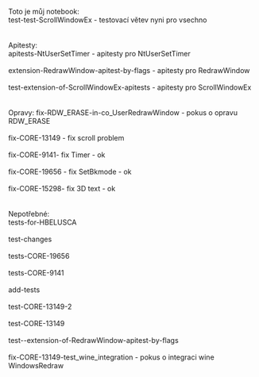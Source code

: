 Toto je můj notebook:<br>
test-test-ScrollWindowEx - testovací větev nyni pro vsechno<br>
<br>
<br>
Apitesty:<br>
apitests-NtUserSetTimer - apitesty pro NtUserSetTimer<br>
<br>
extension-RedrawWindow-apitest-by-flags  - apitesty pro RedrawWindow<br>
<br>
test-extension-of-ScrollWindowEx-apitests - apitesty pro ScrollWindowEx<br> 
<br>
<br>
Opravy:
fix-RDW_ERASE-in-co_UserRedrawWindow - pokus o opravu RDW_ERASE<br>
<br>
fix-CORE-13149 - fix scroll problem<br>
<br>
fix-CORE-9141- fix Timer - ok<br>
<br>
fix-CORE-19656 - fix SetBkmode - ok<br>
<br>
fix-CORE-15298- fix 3D text - ok<br>
<br>
<br>
Nepotřebné:<br>
tests-for-HBELUSCA<br>
<br>
test-changes<br>
<br>
tests-CORE-19656<br>
<br>
tests-CORE-9141<br>
<br>
add-tests<br>
<br>
test-CORE-13149-2<br>
<br>
test-CORE-13149<br>
<br>
test--extension-of-RedrawWindow-apitest-by-flags<br>
<br>
fix-CORE-13149-test_wine_integration - pokus o integraci wine WindowsRedraw<br>
<br>

